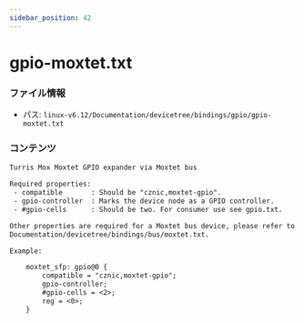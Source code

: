 ```yaml
---
sidebar_position: 42
---
```

# gpio-moxtet.txt

### ファイル情報

- パス: `linux-v6.12/Documentation/devicetree/bindings/gpio/gpio-moxtet.txt`

### コンテンツ

```txt
Turris Mox Moxtet GPIO expander via Moxtet bus

Required properties:
 - compatible		: Should be "cznic,moxtet-gpio".
 - gpio-controller	: Marks the device node as a GPIO controller.
 - #gpio-cells		: Should be two. For consumer use see gpio.txt.

Other properties are required for a Moxtet bus device, please refer to
Documentation/devicetree/bindings/bus/moxtet.txt.

Example:

	moxtet_sfp: gpio@0 {
		compatible = "cznic,moxtet-gpio";
		gpio-controller;
		#gpio-cells = <2>;
		reg = <0>;
	}

```

